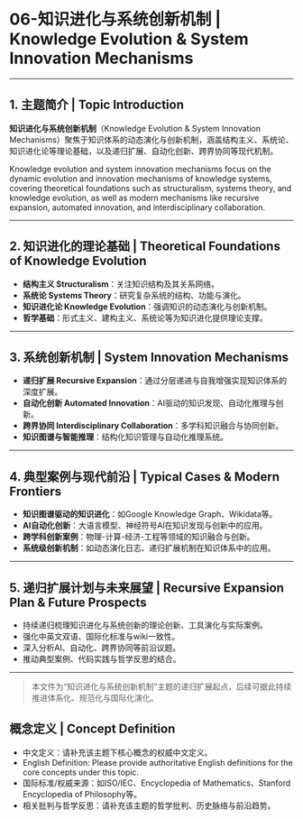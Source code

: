 # 06-知识进化与系统创新机制 | Knowledge Evolution & System Innovation Mechanisms

---

## 1. 主题简介 | Topic Introduction

**知识进化与系统创新机制**（Knowledge Evolution & System Innovation Mechanisms）聚焦于知识体系的动态演化与创新机制，涵盖结构主义、系统论、知识进化论等理论基础，以及递归扩展、自动化创新、跨界协同等现代机制。

Knowledge evolution and system innovation mechanisms focus on the dynamic evolution and innovation mechanisms of knowledge systems, covering theoretical foundations such as structuralism, systems theory, and knowledge evolution, as well as modern mechanisms like recursive expansion, automated innovation, and interdisciplinary collaboration.

---

## 2. 知识进化的理论基础 | Theoretical Foundations of Knowledge Evolution

- **结构主义 Structuralism**：关注知识结构及其关系网络。
- **系统论 Systems Theory**：研究复杂系统的结构、功能与演化。
- **知识进化论 Knowledge Evolution**：强调知识的动态演化与创新机制。
- **哲学基础**：形式主义、建构主义、系统论等为知识进化提供理论支撑。

---

## 3. 系统创新机制 | System Innovation Mechanisms

- **递归扩展 Recursive Expansion**：通过分层递进与自我增强实现知识体系的深度扩展。
- **自动化创新 Automated Innovation**：AI驱动的知识发现、自动化推理与创新。
- **跨界协同 Interdisciplinary Collaboration**：多学科知识融合与协同创新。
- **知识图谱与智能推理**：结构化知识管理与自动化推理系统。

---

## 4. 典型案例与现代前沿 | Typical Cases & Modern Frontiers

- **知识图谱驱动的知识进化**：如Google Knowledge Graph、Wikidata等。
- **AI自动化创新**：大语言模型、神经符号AI在知识发现与创新中的应用。
- **跨学科创新案例**：物理-计算-经济-工程等领域的知识融合与创新。
- **系统级创新机制**：如动态演化日志、递归扩展机制在知识体系中的应用。

---

## 5. 递归扩展计划与未来展望 | Recursive Expansion Plan & Future Prospects

- 持续递归梳理知识进化与系统创新的理论创新、工具演化与实际案例。
- 强化中英文双语、国际化标准与wiki一致性。
- 深入分析AI、自动化、跨界协同等前沿议题。
- 推动典型案例、代码实践与哲学反思的结合。

---

> 本文件为“知识进化与系统创新机制”主题的递归扩展起点，后续可据此持续推进体系化、规范化与国际化演化。

## 概念定义 | Concept Definition

- 中文定义：请补充该主题下核心概念的权威中文定义。
- English Definition: Please provide authoritative English definitions for the core concepts under this topic.
- 国际标准/权威来源：如ISO/IEC、Encyclopedia of Mathematics、Stanford Encyclopedia of Philosophy等。
- 相关批判与哲学反思：请补充该主题的哲学批判、历史脉络与前沿趋势。
